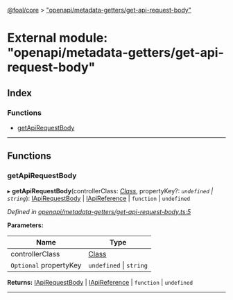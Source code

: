 [@foal/core](../README.md) > ["openapi/metadata-getters/get-api-request-body"](../modules/_openapi_metadata_getters_get_api_request_body_.md)

# External module: "openapi/metadata-getters/get-api-request-body"

## Index

### Functions

* [getApiRequestBody](_openapi_metadata_getters_get_api_request_body_.md#getapirequestbody)

---

## Functions

<a id="getapirequestbody"></a>

###  getApiRequestBody

▸ **getApiRequestBody**(controllerClass: *[Class](_core_class_interface_.md#class)*, propertyKey?: *`undefined` \| `string`*): [IApiRequestBody](../interfaces/_openapi_interfaces_.iapirequestbody.md) \| [IApiReference](../interfaces/_openapi_interfaces_.iapireference.md) \| `function` \| `undefined`

*Defined in [openapi/metadata-getters/get-api-request-body.ts:5](https://github.com/FoalTS/foal/blob/aac11366/packages/core/src/openapi/metadata-getters/get-api-request-body.ts#L5)*

**Parameters:**

| Name | Type |
| ------ | ------ |
| controllerClass | [Class](_core_class_interface_.md#class) |
| `Optional` propertyKey | `undefined` \| `string` |

**Returns:** [IApiRequestBody](../interfaces/_openapi_interfaces_.iapirequestbody.md) \| [IApiReference](../interfaces/_openapi_interfaces_.iapireference.md) \| `function` \| `undefined`

___


